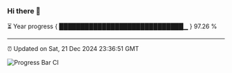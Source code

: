 ### Hi there 👋

⏳ Year progress { █████████████████████████████▁ } 97.26 %

---

⏰ Updated on Sat, 21 Dec 2024 23:36:51 GMT

![Progress Bar CI](https://github.com/IshwaranRudhara/GIT-ACTION/workflows/Progress%20Bar%20CI/badge.svg)
